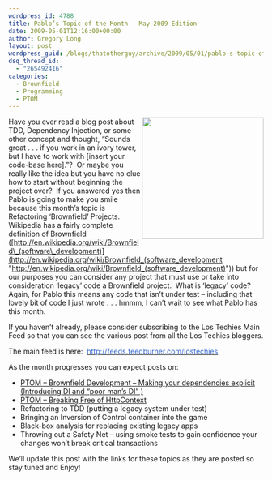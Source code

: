 ```yaml
---
wordpress_id: 4788
title: Pablo’s Topic of the Month – May 2009 Edition
date: 2009-05-01T12:16:00+00:00
author: Gregory Long
layout: post
wordpress_guid: /blogs/thatotherguy/archive/2009/05/01/pablo-s-topic-of-the-month-may-2009-edition.aspx
dsq_thread_id:
  - "265492416"
categories:
  - Brownfield
  - Programming
  - PTOM
---
```

<img align="right" width="240" src="/cfs-file.ashx/__key/CommunityServer.Components.PostAttachments/00.00.00.60.06/pablo_topic_of_the_month.png" height="240" />

Have you ever read a blog post about TDD, Dependency Injection, or some other concept and thought, &ldquo;Sounds great . . . if you work in an ivory tower, but I have to work with [insert your code-base here].&rdquo;?&nbsp; Or maybe you really like the idea but you have no clue how to start without beginning the project over?&nbsp; If you answered yes then Pablo is going to make you smile because this month&rsquo;s topic is Refactoring &lsquo;Brownfield&rsquo; Projects.&nbsp; Wikipedia has a fairly complete definition of Brownfield ([http://en.wikipedia.org/wiki/Brownfield\_(software\_development)](http://en.wikipedia.org/wiki/Brownfield_(software_development "http://en.wikipedia.org/wiki/Brownfield_(software_development)")) but for our purposes you can consider any project that must use or take into consideration &lsquo;legacy&rsquo; code a Brownfield project.&nbsp; What is &lsquo;legacy&rsquo; code?&nbsp; Again, for Pablo this means any code that isn&rsquo;t under test &ndash; including that lovely bit of code I just wrote . . . hmmm, I can&rsquo;t wait to see what Pablo has this month.

If you haven&#8217;t already, please consider subscribing to the Los Techies Main Feed so that you can see the various post from all the Los Techies bloggers. 

The main feed is here:&nbsp; [<span style="color: #3366cc">http://feeds.feedburner.com/lostechies</span>](http://feeds.feedburner.com/lostechies)

As the month progresses you can expect posts on:

  * <a target="_self" href="/blogs/gabrielschenker/archive/2009/05/05/ptom-brownfield-development-making-your-dependencies-explicit.aspx">PTOM &#8211; Brownfield Development &#8211; Making your dependencies explicit (Introducing DI and &ldquo;poor man&rsquo;s DI&rdquo; )</a>
  * <a target="_self" href="/blogs/colin_ramsay/archive/2009/05/05/breaking-free-from-httpcontext.aspx">PTOM &#8211; Breaking Free of HttpContext</a>
  * Refactoring to TDD (putting a legacy system under test) 
  * Bringing an Inversion of Control container into the game 
  * Black-box analysis for replacing existing legacy apps 
  * Throwing out a Safety Net &ndash; using smoke tests to gain confidence your changes won&rsquo;t break critical transactions 

We&#8217;ll update this post with the links for these topics as they are posted so stay tuned and Enjoy!